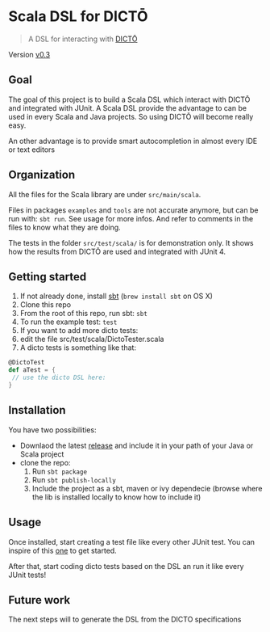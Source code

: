 # Scala DSL for DICTŌ
> A DSL for interacting with [DICTŌ](http://scg.unibe.ch/dicto/index.php)

Version [v0.3](https://github.com/facenord-sud/software-composition/releases/tag/v0.3)

## Goal
The goal of this project is to build a Scala DSL which interact with DICTŌ and integrated with JUnit. A Scala DSL provide the advantage to can be used in every Scala and Java projects. So using DICTŌ will become really easy.

An other advantage is to provide smart autocompletion in almost every IDE or text editors

## Organization
All the files for the Scala library are under `src/main/scala`.

Files in packages `examples` and `tools` are not accurate anymore, but
can be run with: `sbt run`. See usage for more infos. And refer to
comments in the files to know what they are doing.

The tests in the folder `src/test/scala/` is for
demonstration only. It shows how the results from DICTŌ are used and
integrated with JUnit 4.

## Getting started

1. If not already done, install [sbt](http://www.scala-sbt.org) (`brew install sbt` on OS X)
2. Clone this repo
3. From the root of this repo, run sbt: `sbt`
4. To run the example test: `test`
5. If you want to add more dicto tests:
6. edit the file src/test/scala/DictoTester.scala
7. A dicto tests is something like that:
```scala
@DictoTest
def aTest = {
 // use the dicto DSL here:
}
```

## Installation

You have two possibilities:
- Downlaod the latest [release](https://github.com/facenord-sud/software-composition/releases) and include it in your path of your Java or Scala project
- clone the repo:
  1. Run `sbt package`
  2. Run `sbt publish-locally`
  3. Include the project as a sbt, maven or ivy dependecie (browse where the lib is installed locally to know how to include it)
  
 ## Usage

Once installed, start creating a test file like every other JUnit test. You can inspire of this [one](https://github.com/facenord-sud/software-composition/blob/master/src/test/scala/DictoTester.scala) to get started.

After that, start coding dicto tests based on the DSL an run it like every JUnit tests! 
 
## Future work
The next steps will to generate the DSL from the DICTO specifications
